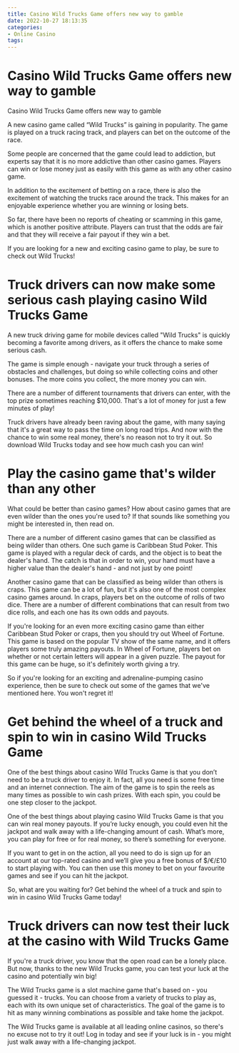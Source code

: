 ```yaml
---
title: Casino Wild Trucks Game offers new way to gamble
date: 2022-10-27 18:13:35
categories:
- Online Casino
tags:
---
```



#  Casino Wild Trucks Game offers new way to gamble

Casino Wild Trucks Game offers new way to gamble

A new casino game called “Wild Trucks” is gaining in popularity. The game is played on a truck racing track, and players can bet on the outcome of the race.

Some people are concerned that the game could lead to addiction, but experts say that it is no more addictive than other casino games. Players can win or lose money just as easily with this game as with any other casino game.

In addition to the excitement of betting on a race, there is also the excitement of watching the trucks race around the track. This makes for an enjoyable experience whether you are winning or losing bets.

So far, there have been no reports of cheating or scamming in this game, which is another positive attribute. Players can trust that the odds are fair and that they will receive a fair payout if they win a bet.

If you are looking for a new and exciting casino game to play, be sure to check out Wild Trucks!

#  Truck drivers can now make some serious cash playing casino Wild Trucks Game 

A new truck driving game for mobile devices called "Wild Trucks" is quickly becoming a favorite among drivers, as it offers the chance to make some serious cash.

The game is simple enough - navigate your truck through a series of obstacles and challenges, but doing so while collecting coins and other bonuses. The more coins you collect, the more money you can win.

There are a number of different tournaments that drivers can enter, with the top prize sometimes reaching $10,000. That's a lot of money for just a few minutes of play!

Truck drivers have already been raving about the game, with many saying that it's a great way to pass the time on long road trips. And now with the chance to win some real money, there's no reason not to try it out. So download Wild Trucks today and see how much cash you can win!

#  Play the casino game that's wilder than any other 

What could be better than casino games? How about casino games that are even wilder than the ones you're used to? If that sounds like something you might be interested in, then read on.

There are a number of different casino games that can be classified as being wilder than others. One such game is Caribbean Stud Poker. This game is played with a regular deck of cards, and the object is to beat the dealer's hand. The catch is that in order to win, your hand must have a higher value than the dealer's hand - and not just by one point!

Another casino game that can be classified as being wilder than others is craps. This game can be a lot of fun, but it's also one of the most complex casino games around. In craps, players bet on the outcome of rolls of two dice. There are a number of different combinations that can result from two dice rolls, and each one has its own odds and payouts.

If you're looking for an even more exciting casino game than either Caribbean Stud Poker or craps, then you should try out Wheel of Fortune. This game is based on the popular TV show of the same name, and it offers players some truly amazing payouts. In Wheel of Fortune, players bet on whether or not certain letters will appear in a given puzzle. The payout for this game can be huge, so it's definitely worth giving a try.

So if you're looking for an exciting and adrenaline-pumping casino experience, then be sure to check out some of the games that we've mentioned here. You won't regret it!

#  Get behind the wheel of a truck and spin to win in casino Wild Trucks Game 

One of the best things about casino Wild Trucks Game is that you don’t need to be a truck driver to enjoy it. In fact, all you need is some free time and an internet connection. The aim of the game is to spin the reels as many times as possible to win cash prizes. With each spin, you could be one step closer to the jackpot.

One of the best things about playing casino Wild Trucks Game is that you can win real money payouts. If you’re lucky enough, you could even hit the jackpot and walk away with a life-changing amount of cash. What’s more, you can play for free or for real money, so there’s something for everyone.

If you want to get in on the action, all you need to do is sign up for an account at our top-rated casino and we’ll give you a free bonus of $/€/£10 to start playing with. You can then use this money to bet on your favourite games and see if you can hit the jackpot.

So, what are you waiting for? Get behind the wheel of a truck and spin to win in casino Wild Trucks Game today!

#  Truck drivers can now test their luck at the casino with Wild Trucks Game

If you're a truck driver, you know that the open road can be a lonely place. But now, thanks to the new Wild Trucks game, you can test your luck at the casino and potentially win big!

The Wild Trucks game is a slot machine game that's based on - you guessed it - trucks. You can choose from a variety of trucks to play as, each with its own unique set of characteristics. The goal of the game is to hit as many winning combinations as possible and take home the jackpot.

The Wild Trucks game is available at all leading online casinos, so there's no excuse not to try it out! Log in today and see if your luck is in - you might just walk away with a life-changing jackpot.